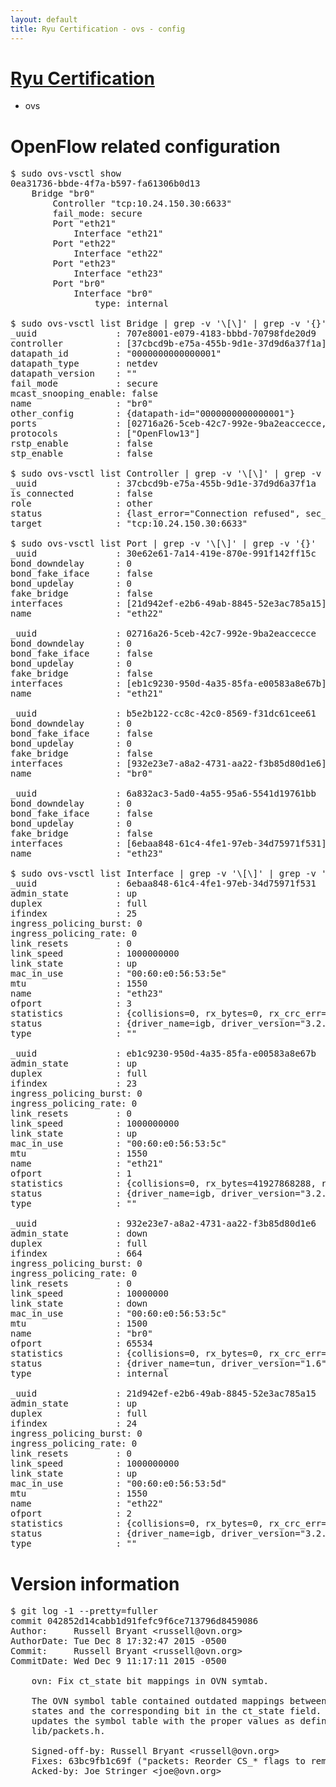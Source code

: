 ```yaml
---
layout: default
title: Ryu Certification - ovs - config
---
```

# [Ryu Certification](http://osrg.github.io/ryu/certification.html)
* ovs 

# OpenFlow related configuration
<pre>
$ sudo ovs-vsctl show
0ea31736-bbde-4f7a-b597-fa61306b0d13
    Bridge "br0"
        Controller "tcp:10.24.150.30:6633"
        fail_mode: secure
        Port "eth21"
            Interface "eth21"
        Port "eth22"
            Interface "eth22"
        Port "eth23"
            Interface "eth23"
        Port "br0"
            Interface "br0"
                type: internal

$ sudo ovs-vsctl list Bridge | grep -v '\[\]' | grep -v '{}'
_uuid               : 707e8001-e079-4183-bbbd-70798fde20d9
controller          : [37cbcd9b-e75a-455b-9d1e-37d9d6a37f1a]
datapath_id         : "0000000000000001"
datapath_type       : netdev
datapath_version    : "<built-in>"
fail_mode           : secure
mcast_snooping_enable: false
name                : "br0"
other_config        : {datapath-id="0000000000000001"}
ports               : [02716a26-5ceb-42c7-992e-9ba2eaccecce, 30e62e61-7a14-419e-870e-991f142ff15c, 6a832ac3-5ad0-4a55-95a6-5541d19761bb, b5e2b122-cc8c-42c0-8569-f31dc61cee61]
protocols           : ["OpenFlow13"]
rstp_enable         : false
stp_enable          : false

$ sudo ovs-vsctl list Controller | grep -v '\[\]' | grep -v '{}'
_uuid               : 37cbcd9b-e75a-455b-9d1e-37d9d6a37f1a
is_connected        : false
role                : other
status              : {last_error="Connection refused", sec_since_connect="667", sec_since_disconnect="0", state=BACKOFF}
target              : "tcp:10.24.150.30:6633"

$ sudo ovs-vsctl list Port | grep -v '\[\]' | grep -v '{}'
_uuid               : 30e62e61-7a14-419e-870e-991f142ff15c
bond_downdelay      : 0
bond_fake_iface     : false
bond_updelay        : 0
fake_bridge         : false
interfaces          : [21d942ef-e2b6-49ab-8845-52e3ac785a15]
name                : "eth22"

_uuid               : 02716a26-5ceb-42c7-992e-9ba2eaccecce
bond_downdelay      : 0
bond_fake_iface     : false
bond_updelay        : 0
fake_bridge         : false
interfaces          : [eb1c9230-950d-4a35-85fa-e00583a8e67b]
name                : "eth21"

_uuid               : b5e2b122-cc8c-42c0-8569-f31dc61cee61
bond_downdelay      : 0
bond_fake_iface     : false
bond_updelay        : 0
fake_bridge         : false
interfaces          : [932e23e7-a8a2-4731-aa22-f3b85d80d1e6]
name                : "br0"

_uuid               : 6a832ac3-5ad0-4a55-95a6-5541d19761bb
bond_downdelay      : 0
bond_fake_iface     : false
bond_updelay        : 0
fake_bridge         : false
interfaces          : [6ebaa848-61c4-4fe1-97eb-34d75971f531]
name                : "eth23"

$ sudo ovs-vsctl list Interface | grep -v '\[\]' | grep -v '{}'
_uuid               : 6ebaa848-61c4-4fe1-97eb-34d75971f531
admin_state         : up
duplex              : full
ifindex             : 25
ingress_policing_burst: 0
ingress_policing_rate: 0
link_resets         : 0
link_speed          : 1000000000
link_state          : up
mac_in_use          : "00:60:e0:56:53:5e"
mtu                 : 1550
name                : "eth23"
ofport              : 3
statistics          : {collisions=0, rx_bytes=0, rx_crc_err=0, rx_dropped=0, rx_errors=0, rx_frame_err=0, rx_over_err=0, rx_packets=0, tx_bytes=6118108500, tx_dropped=0, tx_errors=0, tx_packets=4078739}
status              : {driver_name=igb, driver_version="3.2.10-k", firmware_version="2.10-9"}
type                : ""

_uuid               : eb1c9230-950d-4a35-85fa-e00583a8e67b
admin_state         : up
duplex              : full
ifindex             : 23
ingress_policing_burst: 0
ingress_policing_rate: 0
link_resets         : 0
link_speed          : 1000000000
link_state          : up
mac_in_use          : "00:60:e0:56:53:5c"
mtu                 : 1550
name                : "eth21"
ofport              : 1
statistics          : {collisions=0, rx_bytes=41927868288, rx_crc_err=0, rx_dropped=0, rx_errors=0, rx_frame_err=0, rx_over_err=0, rx_packets=27999008, tx_bytes=0, tx_dropped=0, tx_errors=0, tx_packets=0}
status              : {driver_name=igb, driver_version="3.2.10-k", firmware_version="2.10-9"}
type                : ""

_uuid               : 932e23e7-a8a2-4731-aa22-f3b85d80d1e6
admin_state         : down
duplex              : full
ifindex             : 664
ingress_policing_burst: 0
ingress_policing_rate: 0
link_resets         : 0
link_speed          : 10000000
link_state          : down
mac_in_use          : "00:60:e0:56:53:5c"
mtu                 : 1500
name                : "br0"
ofport              : 65534
statistics          : {collisions=0, rx_bytes=0, rx_crc_err=0, rx_dropped=0, rx_errors=0, rx_frame_err=0, rx_over_err=0, rx_packets=0, tx_bytes=0, tx_dropped=0, tx_errors=0, tx_packets=0}
status              : {driver_name=tun, driver_version="1.6", firmware_version="N/A"}
type                : internal

_uuid               : 21d942ef-e2b6-49ab-8845-52e3ac785a15
admin_state         : up
duplex              : full
ifindex             : 24
ingress_policing_burst: 0
ingress_policing_rate: 0
link_resets         : 0
link_speed          : 1000000000
link_state          : up
mac_in_use          : "00:60:e0:56:53:5d"
mtu                 : 1550
name                : "eth22"
ofport              : 2
statistics          : {collisions=0, rx_bytes=0, rx_crc_err=0, rx_dropped=0, rx_errors=0, rx_frame_err=0, rx_over_err=0, rx_packets=0, tx_bytes=29066487806, tx_dropped=0, tx_errors=0, tx_packets=19398598}
status              : {driver_name=igb, driver_version="3.2.10-k", firmware_version="2.10-9"}
type                : ""
</pre>

# Version information
<pre>
$ git log -1 --pretty=fuller
commit 042852d14cabb1d91fefc9f6ce713796d8459086
Author:     Russell Bryant &lt;russell@ovn.org&gt;
AuthorDate: Tue Dec 8 17:32:47 2015 -0500
Commit:     Russell Bryant &lt;russell@ovn.org&gt;
CommitDate: Wed Dec 9 11:17:11 2015 -0500

    ovn: Fix ct_state bit mappings in OVN symtab.
    
    The OVN symbol table contained outdated mappings between connection
    states and the corresponding bit in the ct_state field.  This patch
    updates the symbol table with the proper values as defined in
    lib/packets.h.
    
    Signed-off-by: Russell Bryant &lt;russell@ovn.org&gt;
    Fixes: 63bc9fb1c69f &#40;&quot;packets: Reorder CS_* flags to remove gap.&quot;&#41;
    Acked-by: Joe Stringer &lt;joe@ovn.org&gt;
</pre>
